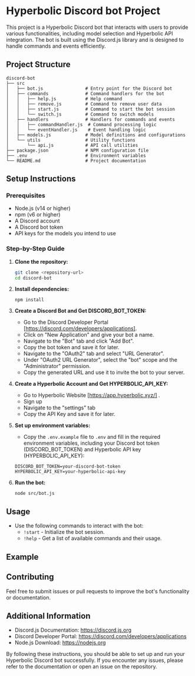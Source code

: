 # Hyperbolic Discord bot Project

This project is a Hyperbolic Discord bot that interacts with users to provide various functionalities, including model selection and Hyperbolic API integration. The bot is built using the Discord.js library and is designed to handle commands and events efficiently.

## Project Structure

```
discord-bot
├── src
│   ├── bot.js                # Entry point for the Discord bot
│   ├── commands              # Command handlers for the bot
│   │   ├── help.js           # Help command
│   │   ├── remove.js         # Command to remove user data
│   │   ├── start.js          # Command to start the bot session
│   │   └── switch.js         # Command to switch models
│   ├── handlers              # Handlers for commands and events
│   │   ├── commandHandler.js  # Command processing logic
│   │   └── eventHandler.js    # Event handling logic
│   ├── models.js             # Model definitions and configurations
│   └── utils                 # Utility functions
│       └── api.js            # API call utilities
├── package.json              # NPM configuration file
├── .env                      # Environment variables
└── README.md                 # Project documentation
```

## Setup Instructions

### Prerequisites

- Node.js (v14 or higher)
- npm (v6 or higher)
- A Discord account
- A Discord bot token
- API keys for the models you intend to use

### Step-by-Step Guide

1. **Clone the repository:**
   ```sh
   git clone <repository-url>
   cd discord-bot
   ```

2. **Install dependencies:**
   ```
   npm install
   ```

3. **Create a Discord Bot and Get DISCORD_BOT_TOKEN:**

   - Go to the Discord Developer Portal [https://discord.com/developers/applications].
   - Click on "New Application" and give your bot a name.
   - Navigate to the "Bot" tab and click "Add Bot".
   - Copy the bot token and save it for later.
   - Navigate to the "OAuth2" tab and select "URL Generator".
   - Under "OAuth2 URL Generator", select the "bot" scope and the "Administrator" permission.
   - Copy the generated URL and use it to invite the bot to your server.

4. **Create a Hyperbolic Account and Get HYPERBOLIC_API_KEY:**
   - Go to Hyperbolic Website  [https://app.hyperbolic.xyz/] .
   - Sign up 
   - Navigate to the "settings" tab
   - Copy the API Key and save it for later.

5. **Set up environment variables:**
   - Copy the `.env.example` file to `.env` and fill in the required environment variables, including your Discord bot token (DISCORD_BOT_TOKEN) and Hyperbolic API key (HYPERBOLIC_API_KEY):
   ```
   DISCORD_BOT_TOKEN=your-discord-bot-token
   HYPERBOLIC_API_KEY=your-hyperbolic-api-key
   ```

6. **Run the bot:**
   ```
   node src/bot.js
   ```

## Usage

- Use the following commands to interact with the bot:
  - `!start` - Initialize the bot session.
  - `!help` - Get a list of available commands and their usage.

## Example 


## Contributing

Feel free to submit issues or pull requests to improve the bot's functionality or documentation.

## Additional Information
- Discord.js Documentation: https://discord.js.org
- Discord Developer Portal: https://discord.com/developers/applications
- Node.js Download: https://nodejs.org

By following these instructions, you should be able to set up and run your Hyperbolic Discord bot successfully. If you encounter any issues, please refer to the documentation or open an issue on the repository.